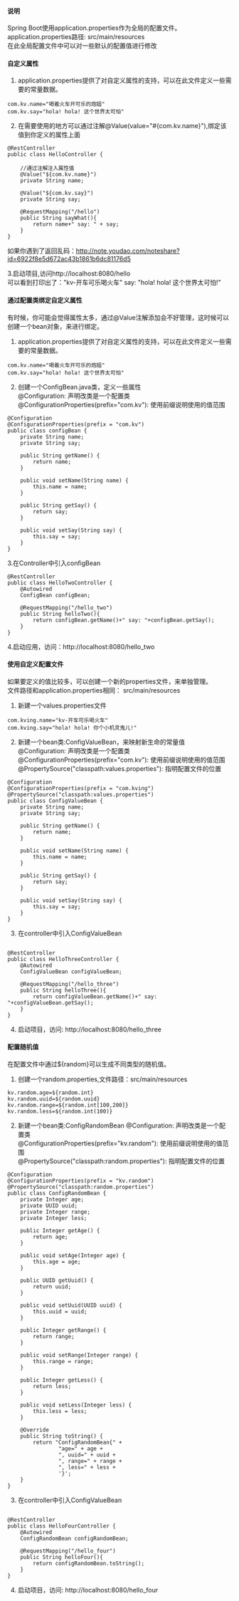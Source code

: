 #### 说明
Spring Boot使用application.properties作为全局的配置文件。  
application.properties路径: src/main/resources  
在此全局配置文件中可以对一些默认的配置值进行修改

#### 自定义属性
1. application.properties提供了对自定义属性的支持，可以在此文件定义一些需要的常量数据。  
```
com.kv.name="喝着火车开可乐的炮姐"
com.kv.say="hola! hola! 这个世界太可怕"
```
2. 在需要使用的地方可以通过注解@Value(value="#{com.kv.name}"),绑定该值到你定义的属性上面
```
@RestController
public class HelloController {

    //通过注解注入属性值
    @Value("${com.kv.name}")
    private String name;

    @Value("${com.kv.say}")
    private String say;

    @RequestMapping("/hello")
    public String sayWhat(){
        return name+" say: " + say;
    }
}
```
如果你遇到了返回乱码：http://note.youdao.com/noteshare?id=6922f8e5d672ac43b1861b6dc81176d5

3.启动项目,访问http://localhost:8080/hello  
可以看到打印出了："kv-开车可乐喝火车" say: "hola! hola! 这个世界太可怕!"  


#### 通过配置类绑定自定义属性
有时候，你可能会觉得属性太多，通过@Value注解添加会不好管理，这时候可以创建一个bean对象，来进行绑定。  

1. application.properties提供了对自定义属性的支持，可以在此文件定义一些需要的常量数据。  
```
com.kv.name="喝着火车开可乐的炮姐"
com.kv.say="hola! hola! 这个世界太可怕"
```

2. 创建一个ConfigBean.java类，定义一些属性  
@Configuration: 声明改类是一个配置类  
@ConfigurationProperties(prefix="com.kv"): 使用前缀说明使用的值范围 
```
@Configuration
@ConfigurationProperties(prefix = "com.kv")
public class configBean {
    private String name;
    private String say;

    public String getName() {
        return name;
    }

    public void setName(String name) {
        this.name = name;
    }

    public String getSay() {
        return say;
    }

    public void setSay(String say) {
        this.say = say;
    }
}
```

3.在Controller中引入configBean
``` 
@RestController
public class HelloTwoController {
    @Autowired
    ConfigBean configBean;

    @RequestMapping("/hello_two")
    public String helloTwo(){
        return configBean.getName()+" say: "+configBean.getSay();
    }
}
```
4.启动应用，访问：http://localhost:8080/hello_two


#### 使用自定义配置文件
如果要定义的值比较多，可以创建一个新的properties文件，来单独管理。  
文件路径和application.properties相同： src/main/resources

1. 新建一个values.properties文件
``` 
com.kving.name="kv-开车可乐喝火车"
com.kving.say="hola! hola! 你个小机灵鬼儿!"
```
2. 新建一个bean类:ConfigValueBean，来映射新生命的常量值
@Configuration: 声明改类是一个配置类  
@ConfigurationProperties(prefix="com.kv"): 使用前缀说明使用的值范围  
@PropertySource("classpath:values.properties"): 指明配置文件的位置

``` 
@Configuration
@ConfigurationProperties(prefix = "com.kving")
@PropertySource("classpath:values.properties")
public class ConfigValueBean {
    private String name;
    private String say;

    public String getName() {
        return name;
    }

    public void setName(String name) {
        this.name = name;
    }

    public String getSay() {
        return say;
    }

    public void setSay(String say) {
        this.say = say;
    }
}
```
3. 在controller中引入ConfigValueBean
``` 

@RestController
public class HelloThreeController {
    @Autowired
    ConfigValueBean configValueBean;

    @RequestMapping("/hello_three")
    public String helloThree(){
        return configValueBean.getName()+" say: "+configValueBean.getSay();
    }
}
```
4. 启动项目，访问: http://localhost:8080/hello_three


#### 配置随机值
在配置文件中通过${random}可以生成不同类型的随机值。
1. 创建一个random.properties,文件路径：src/main/resources
``` 
kv.random.age=${random.int}
kv.random.uuid=${random.uuid}
kv.random.range=${random.int[100,200]}
kv.random.less=${random.int(100)}
```
2. 新建一个bean类:ConfigRandomBean
@Configuration: 声明改类是一个配置类  
@ConfigurationProperties(prefix="kv.random"): 使用前缀说明使用的值范围  
@PropertySource("classpath:random.properties"): 指明配置文件的位置

``` 
@Configuration
@ConfigurationProperties(prefix = "kv.random")
@PropertySource("classpath:random.properties")
public class ConfigRandomBean {
    private Integer age;
    private UUID uuid;
    private Integer range;
    private Integer less;

    public Integer getAge() {
        return age;
    }

    public void setAge(Integer age) {
        this.age = age;
    }

    public UUID getUuid() {
        return uuid;
    }

    public void setUuid(UUID uuid) {
        this.uuid = uuid;
    }

    public Integer getRange() {
        return range;
    }

    public void setRange(Integer range) {
        this.range = range;
    }

    public Integer getLess() {
        return less;
    }

    public void setLess(Integer less) {
        this.less = less;
    }

    @Override
    public String toString() {
        return "ConfigRandomBean{" +
                "age=" + age +
                ", uuid=" + uuid +
                ", range=" + range +
                ", less=" + less +
                '}';
    }
}

```
3. 在controller中引入ConfigValueBean
``` 

@RestController
public class HelloFourController {
    @Autowired
    ConfigRandomBean configRandomBean;

    @RequestMapping("/hello_four")
    public String helloFour(){
        return configRandomBean.toString();
    }
}

```
4. 启动项目，访问: http://localhost:8080/hello_four
 